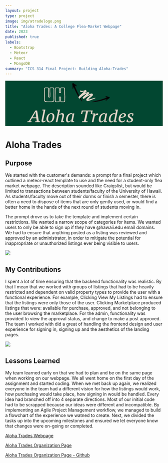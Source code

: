 ```yaml
---
layout: project
type: project
image: img/atradelogo.png
title: "Aloha Trades: A College Flea-Market Webpage"
date: 2023
published: true
labels:
  - Bootstrap
  - Meteor
  - React
  - MongoDB
summary: "ICS 314 Final Project: Building Aloha-Trades"
---
```


<img class="img-fluid" src="../img/atradelogo.png">

# Aloha Trades

## Purpose

<p>We started with the customer's demands: a prompt for a final project which outlined a meteor-react template to use and the need for a student-only flea market webpage.  The description sounded like Craigslist, but would be limited to transactions between students/faculty of the University of Hawaii.  As students/faculty move out of their dorms or finish a semester, there is often a need to dispose of items that are only gently used, or would find a better home in the hands of the next round of students moving in.   </p>

<p>The prompt drove us to take the template and implement certain restrictions.  We wanted a narrow scope of categories for items.  We wanted users to only be able to sign up if they have @hawaii.edu email domains.  We had to ensure that anything posted as a listing was reviewed and approved by an administrator, in order to mitigate the potential for inappropriate or unauthorized listings ever being visible to users.  </p>

<img class="img-fluid" src="/img/Marketplace-Page.png">

## My Contributions

<p>I spent a lot of time ensuring that the backend functionality was realistic.  By that I mean that we worked with groups of listings that had to be heavily restricted and dependent on valid property types to provide the user with a functional experience.  For example, Clicking View My Listings had to ensure that the listings were only those of the user.  Clicking Marketplace produced listings that were: available for purchase, approved, and not belonging to the user browsing the marketplace.  For the admin, functionality was provided to view the approval status, and change to make a post approved.  The team I worked with did a great of handling the frontend design and user experience for signing in, signing up and the aesthetics of the landing pages.   </p>
<img class="img-fluid" src="../img/Landing-Page.png">

## Lessons Learned

<p>My team learned early on that we had to plan and be on the same page when working on our webpage.  We all went home on the first day of the assignment and started coding.  When we met back up again, we realized everyone in the team had a different vision for how the listings would work, how purchasing would take place, how signing in would be handled.  Every idea had branched off into 4 separate directions.  Most of our initial code had to be scrapped because our ideas were different and incompatible.  By implementing an Agile Project Management workflow, we managed to build a flowchart of the experience we watned to create.  Next, we divided the tasks up into the upcoming milestones and ensured we let everyone know that changes were on-going or completed.  </p>


<p><a href="https://aloha-trades.com/">Aloha Trades Webpage</a> </p>
<p><a href="https://aloha-trades.github.io/">Aloha Trades Organization Page</a> </p>
<p><a href="https://github.com/aloha-trades">Aloha Trades Organization Page - Github</a> </p>


